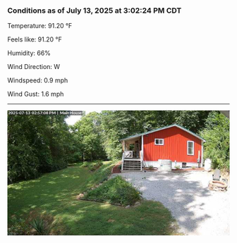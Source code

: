 ### Conditions as of July 13, 2025 at 3:02:24 PM CDT 

Temperature: 91.20 &deg;F

Feels like: 91.20 &deg;F

Humidity: 66%

Wind Direction: W

Windspeed: 0.9 mph

Wind Gust: 1.6 mph

---

<img src="./images/latest.jpeg"/>

